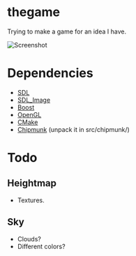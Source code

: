 # thegame

Trying to make a game for an idea I have.

![Screenshot](http://i.imgur.com/mjHik.png)

# Dependencies

* [SDL](http://www.libsdl.org/download-1.2.php)
* [SDL_Image](http://www.libsdl.org/projects/SDL_image/)
* [Boost](http://www.boost.org/)
* [OpenGL](http://www.opengl.org/)
* [CMake](http://www.cmake.org/)
* [Chipmunk](http://code.google.com/p/chipmunk-physics/) (unpack it in src/chipmunk/)

# Todo

## Heightmap

* Textures.

## Sky

* Clouds?
* Different colors?

